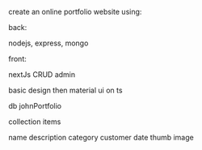 create an online portfolio website using:

back:

nodejs, express,  mongo

front:

nextJs
CRUD admin

basic design then material ui on ts

db johnPortfolio

collection items

name
description
category
customer
date
thumb
image
